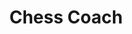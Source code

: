 ---
title: Chess Coach
description: AI platform to analyze chess matches and recommend training modules to players.
hero_image: 
categories:
  - Software Development
  - Artificial Intelligence
tags:
  - AI
  - TypeScript
  - Chess.com API
  - LangChain.js
  - LangSmith
  - OpenAI
  - Mixtral
preview_link: chess.adityaborkar.com
github_link: 
---